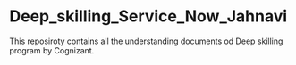 # Deep_skilling_Service_Now_Jahnavi
This reposiroty contains all the understanding documents od Deep skilling program by Cognizant.
